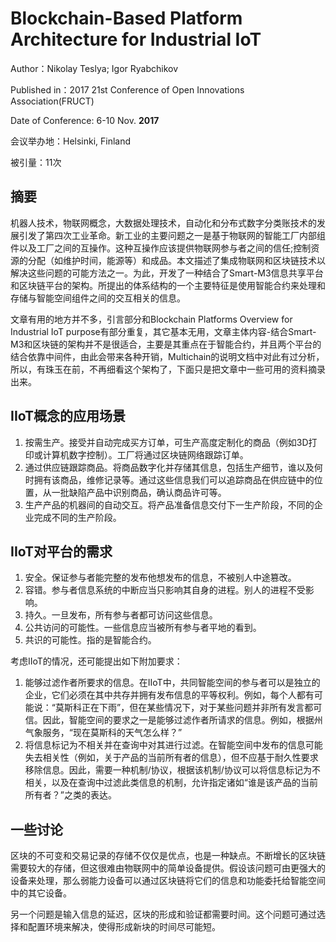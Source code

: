# Blockchain-Based Platform Architecture for Industrial IoT


Author：Nikolay Teslya; Igor Ryabchikov

Published in：2017 21st Conference of Open Innovations Association(FRUCT)

Date of Conference: 6-10 Nov. **2017**

会议举办地：Helsinki, Finland

被引量：11次

## 摘要

机器人技术，物联网概念，大数据处理技术，自动化和分布式数字分类账技术的发展引发了第四次工业革命。新工业的主要问题之一是基于物联网的智能工厂内部组件以及工厂之间的互操作。这种互操作应该提供物联网参与者之间的信任;控制资源的分配（如维护时间，能源等）和成品。本文描述了集成物联网和区块链技术以解决这些问题的可能方法之一。为此，开发了一种结合了Smart-M3信息共享平台和区块链平台的架构。所提出的体系结构的一个主要特征是使用智能合约来处理和存储与智能空间组件之间的交互相关的信息。

<!--more-->

文章有用的地方并不多，引言部分和Blockchain Platforms Overview for Industrial IoT purpose有部分重复，其它基本无用，文章主体内容-结合Smart-M3和区块链的架构并不是很适合，主要是其重点在于智能合约，并且两个平台的结合依靠中间件，由此会带来各种开销，Multichain的说明文档中对此有过分析，所以，有珠玉在前，不再细看这个架构了，下面只是把文章中一些可用的资料摘录出来。

## IIoT概念的应用场景

1. 按需生产。接受并自动完成买方订单，可生产高度定制化的商品（例如3D打印或计算机数字控制）。工厂将通过区块链网络跟踪订单。
2. 通过供应链跟踪商品。将商品数字化并存储其信息，包括生产细节，谁以及何时拥有该商品，维修记录等。通过这些信息我们可以追踪商品在供应链中的位置，从一批缺陷产品中识别商品，确认商品许可等。
3. 生产产品的机器间的自动交互。将产品准备信息交付下一生产阶段，不同的企业完成不同的生产阶段。

## IIoT对平台的需求

1. 安全。保证参与者能完整的发布他想发布的信息，不被别人中途篡改。
2. 容错。参与者信息系统的中断应当只影响其自身的进程。别人的进程不受影响。
3. 持久。一旦发布，所有参与者都可访问这些信息。
4. 公共访问的可能性。一些信息应当被所有参与者平地的看到。
5. 共识的可能性。指的是智能合约。

考虑IIoT的情况，还可能提出如下附加要求：

1. 能够过滤作者所要求的信息。在IIoT中，共同智能空间的参与者可以是独立的企业，它们必须在其中共存并拥有发布信息的平等权利。例如，每个人都有可能说：“莫斯科正在下雨”，但在某些情况下，对于某些问题并非所有发言都可信。因此，智能空间的要求之一是能够过滤作者所请求的信息。例如，根据州气象服务，“现在莫斯科的天气怎么样？”
2. 将信息标记为不相关并在查询中对其进行过滤。在智能空间中发布的信息可能失去相关性（例如，关于产品的当前所有者的信息），但不应基于耐久性要求移除信息。因此，需要一种机制/协议，根据该机制/协议可以将信息标记为不相关，以及在查询中过滤此类信息的机制，允许指定诸如“谁是该产品的当前所有者？”之类的表达。

## 一些讨论

区块的不可变和交易记录的存储不仅仅是优点，也是一种缺点。不断增长的区块链需要较大的存储，但这很难由物联网中的简单设备提供。假设该问题可由更强大的设备来处理，那么弱能力设备可以通过区块链将它们的信息和功能委托给智能空间中的其它设备。

另一个问题是输入信息的延迟，区块的形成和验证都需要时间。这个问题可通过选择和配置环境来解决，使得形成新块的时间尽可能短。



